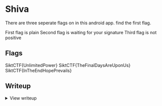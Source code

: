 # Shiva
There are three seperate flags on in this android app. find the first flag.

First flag is plain
Second flag is waiting for your signature
Third flag is not positive

## Flags
SiktCTF{UnlimitedPower}
SiktCTF{TheFinalDaysAreUponUs}
SiktCTF{InTheEndHopePrevails}

## Writeup
<details>
<summary> View writeup</summary>

Using jadx we can reverse the apk file, here we can find the first password in plain text. Use this password to unlock the first flag in the app. The second and third flags can be found by either instrumentation or repackaging of the app.
Use android studio to emulate the app.

</details>